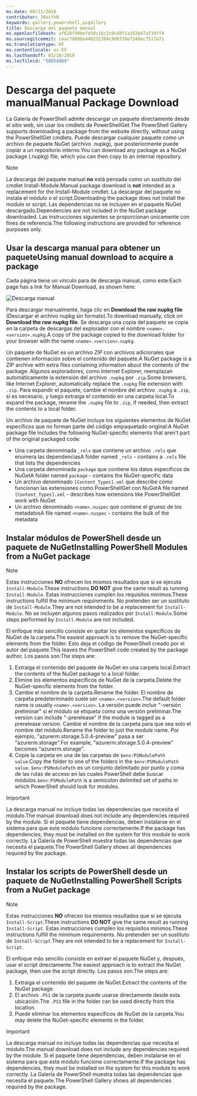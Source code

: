 ```yaml
---
ms.date: 09/11/2018
contributor: JKeithB
keywords: gallery,powershell,psgallery
title: Descarga del paquete manual
ms.openlocfilehash: af628f99befe50c16c2c0c60f1a352647af34ff4
ms.sourcegitcommit: caac7d098a448232304c9d6728e7340ec7517a71
ms.translationtype: HT
ms.contentlocale: es-ES
ms.lasthandoff: 03/18/2019
ms.locfileid: "58054889"
---
```

# <a name="manual-package-download"></a><span data-ttu-id="19e02-103">Descarga del paquete manual</span><span class="sxs-lookup"><span data-stu-id="19e02-103">Manual Package Download</span></span>

<span data-ttu-id="19e02-104">La Galería de PowerShell admite descargar un paquete directamente desde el sitio web, sin usar los cmdlets de PowerShellGet.</span><span class="sxs-lookup"><span data-stu-id="19e02-104">The PowerShell Gallery supports downloading a package from the website directly, without using the PowerShellGet cmdlets.</span></span> <span data-ttu-id="19e02-105">Puede descargar cualquier paquete como un archivo de paquete NuGet (archivo .nupkg), que posteriormente puede copiar a un repositorio interno.</span><span class="sxs-lookup"><span data-stu-id="19e02-105">You can download any package as a NuGet package (.nupkg) file, which you can then copy to an internal repository.</span></span>

> [!NOTE]
> <span data-ttu-id="19e02-106">La descarga del paquete manual **no** está pensada como un sustituto del cmdlet Install-Module.</span><span class="sxs-lookup"><span data-stu-id="19e02-106">Manual package download is **not** intended as a replacement for the Install-Module cmdlet.</span></span>
> <span data-ttu-id="19e02-107">La descargar del paquete no instala el módulo o el script.</span><span class="sxs-lookup"><span data-stu-id="19e02-107">Downloading the package does not install the module or script.</span></span> <span data-ttu-id="19e02-108">Las dependencias no se incluyen en el paquete NuGet descargado.</span><span class="sxs-lookup"><span data-stu-id="19e02-108">Dependencies are not included in the NuGet package downloaded.</span></span> <span data-ttu-id="19e02-109">Las instrucciones siguientes se proporcionan únicamente con fines de referencia.</span><span class="sxs-lookup"><span data-stu-id="19e02-109">The following instructions are provided for reference purposes only.</span></span>

## <a name="using-manual-download-to-acquire-a-package"></a><span data-ttu-id="19e02-110">Usar la descarga manual para obtener un paquete</span><span class="sxs-lookup"><span data-stu-id="19e02-110">Using manual download to acquire a package</span></span>

<span data-ttu-id="19e02-111">Cada página tiene un vínculo para de descarga manual, como este:</span><span class="sxs-lookup"><span data-stu-id="19e02-111">Each page has a link for Manual Download, as shown here:</span></span>

![Descarga manual](../../Images/packagedisplaypagewithpseditions.png)

<span data-ttu-id="19e02-113">Para descargar manualmente, haga clic en **Download the raw nupkg file** (Descargar el archivo nupkg sin formato).</span><span class="sxs-lookup"><span data-stu-id="19e02-113">To download manually, click on **Download the raw nupkg file**.</span></span> <span data-ttu-id="19e02-114">Se descarga una copia del paquete se copia en la carpeta de descargas del explorador con el nombre `<name>.<version>.nupkg`.</span><span class="sxs-lookup"><span data-stu-id="19e02-114">A copy of the package copied to the download folder for your browser with the name `<name>.<version>.nupkg`.</span></span>

<span data-ttu-id="19e02-115">Un paquete de NuGet es un archivo ZIP con archivos adicionales que contienen información sobre el contenido del paquete.</span><span class="sxs-lookup"><span data-stu-id="19e02-115">A NuGet package is a ZIP archive with extra files containing information about the contents of the package.</span></span> <span data-ttu-id="19e02-116">Algunos exploradores, como Internet Explorer, reemplazan automáticamente la extensión del archivo `.nupkg` por `.zip`.</span><span class="sxs-lookup"><span data-stu-id="19e02-116">Some browsers, like Internet Explorer, automatically replace the `.nupkg` file extension with `.zip`.</span></span> <span data-ttu-id="19e02-117">Para expandir el paquete, cambie el nombre del archivo `.nupkg` a `.zip`, si es necesario, y luego extraiga el contenido en una carpeta local.</span><span class="sxs-lookup"><span data-stu-id="19e02-117">To expand the package, rename the `.nupkg` file to `.zip`, if needed, then extract the contents to a local folder.</span></span>

<span data-ttu-id="19e02-118">Un archivo de paquete de NuGet incluye los siguientes elementos de NuGet específicos que no forman parte del código empaquetado original:</span><span class="sxs-lookup"><span data-stu-id="19e02-118">A NuGet package file includes the following NuGet-specific elements that aren't part of the original packaged code:</span></span>

- <span data-ttu-id="19e02-119">Una carpeta denominada `_rels` que contiene un archivo `.rels` que enumera las dependencias</span><span class="sxs-lookup"><span data-stu-id="19e02-119">A folder named `_rels` - contains a `.rels` file that lists the dependencies</span></span>
- <span data-ttu-id="19e02-120">Una carpeta denominada `package` que contiene los datos específicos de NuGet</span><span class="sxs-lookup"><span data-stu-id="19e02-120">A folder named `package` - contains the NuGet-specific data</span></span>
- <span data-ttu-id="19e02-121">Un archivo denominado `[Content_Types].xml` que describe cómo funcionan las extensiones como PowerShellGet con NuGet</span><span class="sxs-lookup"><span data-stu-id="19e02-121">A file named `[Content_Types].xml` - describes how extensions like PowerShellGet work with NuGet</span></span>
- <span data-ttu-id="19e02-122">Un archivo denominado `<name>.nuspec` que contiene el grueso de los metadatos</span><span class="sxs-lookup"><span data-stu-id="19e02-122">A file named `<name>.nuspec` - contains the bulk of the metadata</span></span>

## <a name="installing-powershell-modules-from-a-nuget-package"></a><span data-ttu-id="19e02-123">Instalar módulos de PowerShell desde un paquete de NuGet</span><span class="sxs-lookup"><span data-stu-id="19e02-123">Installing PowerShell Modules from a NuGet package</span></span>

> [!NOTE]
> <span data-ttu-id="19e02-124">Estas instrucciones **NO** ofrecen los mismos resultados que si se ejecuta `Install-Module`.</span><span class="sxs-lookup"><span data-stu-id="19e02-124">These instructions **DO NOT** give the same result as running `Install-Module`.</span></span> <span data-ttu-id="19e02-125">Estas instrucciones cumplen los requisitos mínimos.</span><span class="sxs-lookup"><span data-stu-id="19e02-125">These instructions fulfill the minimum requirements.</span></span> <span data-ttu-id="19e02-126">No pretenden ser un sustituto de `Install-Module`.</span><span class="sxs-lookup"><span data-stu-id="19e02-126">They are not intended to be a replacement for `Install-Module`.</span></span> <span data-ttu-id="19e02-127">No se incluyen algunos pasos realizados por `Install-Module`.</span><span class="sxs-lookup"><span data-stu-id="19e02-127">Some steps performed by `Install-Module` are not included.</span></span>

<span data-ttu-id="19e02-128">El enfoque más sencillo consiste en quitar los elementos específicos de NuGet de la carpeta.</span><span class="sxs-lookup"><span data-stu-id="19e02-128">The easiest approach is to remove the NuGet-specific elements from the folder.</span></span> <span data-ttu-id="19e02-129">Esto deja el código de PowerShell creado por el autor del paquete.</span><span class="sxs-lookup"><span data-stu-id="19e02-129">This leaves the PowerShell code created by the package author.</span></span> <span data-ttu-id="19e02-130">Los pasos son:</span><span class="sxs-lookup"><span data-stu-id="19e02-130">The steps are:</span></span>

1. <span data-ttu-id="19e02-131">Extraiga el contenido del paquete de NuGet en una carpeta local.</span><span class="sxs-lookup"><span data-stu-id="19e02-131">Extract the contents of the NuGet package to a local folder.</span></span>
2. <span data-ttu-id="19e02-132">Elimine los elementos específicos de NuGet de la carpeta.</span><span class="sxs-lookup"><span data-stu-id="19e02-132">Delete the NuGet-specific elements from the folder.</span></span>
3. <span data-ttu-id="19e02-133">Cambie el nombre de la carpeta.</span><span class="sxs-lookup"><span data-stu-id="19e02-133">Rename the folder.</span></span> <span data-ttu-id="19e02-134">El nombre de carpeta predeterminado suele ser `<name>.<version>`.</span><span class="sxs-lookup"><span data-stu-id="19e02-134">The default folder name is usually `<name>.<version>`.</span></span> <span data-ttu-id="19e02-135">La versión puede incluir "-versión preliminar" si el módulo se etiqueta como una versión preliminar.</span><span class="sxs-lookup"><span data-stu-id="19e02-135">The version can include "-prerelease" if the module is tagged as a prerelease version.</span></span> <span data-ttu-id="19e02-136">Cambie el nombre de la carpeta para que sea solo el nombre del módulo.</span><span class="sxs-lookup"><span data-stu-id="19e02-136">Rename the folder to just the module name.</span></span> <span data-ttu-id="19e02-137">Por ejemplo, "azurerm.storage.5.0.4-preview" pasa a ser "azurerm.storage".</span><span class="sxs-lookup"><span data-stu-id="19e02-137">For example, "azurerm.storage.5.0.4-preview" becomes "azurerm.storage".</span></span>
4. <span data-ttu-id="19e02-138">Copie la carpeta en una de las carpetas de `$env:PSModulePath value`.</span><span class="sxs-lookup"><span data-stu-id="19e02-138">Copy the folder to one of the folders in the `$env:PSModulePath value`.</span></span> <span data-ttu-id="19e02-139">`$env:PSModulePath` es un conjunto delimitado por punto y coma de las rutas de acceso en las cuales PowerShell debe buscar módulos.</span><span class="sxs-lookup"><span data-stu-id="19e02-139">`$env:PSModulePath` is a semicolon delimited set of paths in which PowerShell should look for modules.</span></span>

> [!IMPORTANT]
> <span data-ttu-id="19e02-140">La descarga manual no incluye todas las dependencias que necesita el módulo.</span><span class="sxs-lookup"><span data-stu-id="19e02-140">The manual download does not include any dependencies required by the module.</span></span> <span data-ttu-id="19e02-141">Si el paquete tiene dependencias, deben instalarse en el sistema para que este módulo funcione correctamente.</span><span class="sxs-lookup"><span data-stu-id="19e02-141">If the package has dependencies, they must be installed on the system for this module to work correctly.</span></span> <span data-ttu-id="19e02-142">La Galería de PowerShell muestra todas las dependencias que necesita el paquete.</span><span class="sxs-lookup"><span data-stu-id="19e02-142">The PowerShell Gallery shows all dependencies required by the package.</span></span>

## <a name="installing-powershell-scripts-from-a-nuget-package"></a><span data-ttu-id="19e02-143">Instalar los scripts de PowerShell desde un paquete de NuGet</span><span class="sxs-lookup"><span data-stu-id="19e02-143">Installing PowerShell Scripts from a NuGet package</span></span>

> [!NOTE]
> <span data-ttu-id="19e02-144">Estas instrucciones **NO** ofrecen los mismos resultados que si se ejecuta `Install-Script`.</span><span class="sxs-lookup"><span data-stu-id="19e02-144">These instructions **DO NOT** give the same result as running `Install-Script`.</span></span> <span data-ttu-id="19e02-145">Estas instrucciones cumplen los requisitos mínimos.</span><span class="sxs-lookup"><span data-stu-id="19e02-145">These instructions fulfill the minimum requirements.</span></span> <span data-ttu-id="19e02-146">No pretenden ser un sustituto de `Install-Script`.</span><span class="sxs-lookup"><span data-stu-id="19e02-146">They are not intended to be a replacement for `Install-Script`.</span></span>

<span data-ttu-id="19e02-147">El enfoque más sencillo consiste en extraer el paquete NuGet y, después, usar el script directamente.</span><span class="sxs-lookup"><span data-stu-id="19e02-147">The easiest approach is to extract the NuGet package, then use the script directly.</span></span> <span data-ttu-id="19e02-148">Los pasos son:</span><span class="sxs-lookup"><span data-stu-id="19e02-148">The steps are:</span></span>

1. <span data-ttu-id="19e02-149">Extraiga el contenido del paquete de NuGet.</span><span class="sxs-lookup"><span data-stu-id="19e02-149">Extract the contents of the NuGet package.</span></span>
2. <span data-ttu-id="19e02-150">El archivo `.PS1` de la carpeta puede usarse directamente desde esta ubicación.</span><span class="sxs-lookup"><span data-stu-id="19e02-150">The `.PS1` file in the folder can be used directly from this location.</span></span>
3. <span data-ttu-id="19e02-151">Puede eliminar los elementos específicos de NuGet de la carpeta.</span><span class="sxs-lookup"><span data-stu-id="19e02-151">You may delete the NuGet-specific elements in the folder.</span></span>

> [!IMPORTANT]
> <span data-ttu-id="19e02-152">La descarga manual no incluye todas las dependencias que necesita el módulo.</span><span class="sxs-lookup"><span data-stu-id="19e02-152">The manual download does not include any dependencies required by the module.</span></span> <span data-ttu-id="19e02-153">Si el paquete tiene dependencias, deben instalarse en el sistema para que este módulo funcione correctamente.</span><span class="sxs-lookup"><span data-stu-id="19e02-153">If the package has dependencies, they must be installed on the system for this module to work correctly.</span></span> <span data-ttu-id="19e02-154">La Galería de PowerShell muestra todas las dependencias que necesita el paquete.</span><span class="sxs-lookup"><span data-stu-id="19e02-154">The PowerShell Gallery shows all dependencies required by the package.</span></span>

